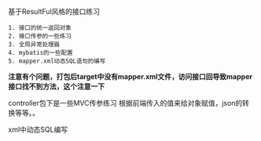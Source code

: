 基于ResultFul风格的接口练习

    1. 接口的统一返回对象
    2. 接口传参的一些练习
    3. 全局异常处理器
    4. mybatis的一些配置
    5. mapper.xml动态SQL语句的编写

<b>注意有个问题，打包后target中没有mapper.xml文件，访问接口回导致mapper接口找不到方法，这个注意一下</b>

controller包下是一些MVC传参练习
根据前端传入的值来给对象赋值，json的转换等等。。

xml中动态SQL编写

